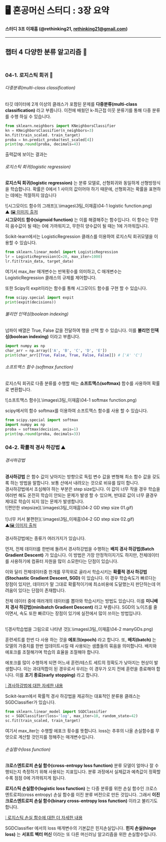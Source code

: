 # 🖥️ 혼공머신 스터디 : 3장 요약
#### 스터디 3조 이재흠 (@rethinking21, rethinking21@gmail.com)

***
## 챕터 4 다양한 분류 알고리즘 🎁<br><br>

### 04-1. 로지스틱 회귀 🐍

###### 다중분류(multi-class classification)
타깃 데이터에 2개 이상의 클래스가 포함된 문제를 **다중분류(multi-class classification)** 라고 부릅니다.
이전에 배웠던 k-최근접 이웃 분류기를 통해 다중 분류를 수행 하실 수 있습니다.
```python
from sklearn.neighbors import KNeighborsClassifier
kn = KNeighborsClassifier(n_neighbors=3)
kn.fit(train_scaled. train_target)
proba = kn.predict_proba(test_scaled[4])
print(np.round(proba, decimals=4))
```
출력값에 보이는 결과는 

###### 로지스틱 회귀(logistic regression)

**로지스틱 회귀(logistic regression)** 는 분류 모델로,  선형회귀와 동일하게 선형방정식을 학습합니다. 
확률은 0에서 1 사이의 값이어야 하기 때문에, 선형회귀는 확률을 표현하는 데에는 적절하지 않습니다

![시그모이드 함수의 그래프](.\images\3팀_이재흠\04-1 logistic function.png)<br>
▲ [🖼️ 이미지 출저][1]
<br> **시그모이드 함수(sigmoid function)** 는 이를 해결해주는 함수입니다.
이 함수는 무한히 음수값이 될 때는 0에 가까워지고, 무한히 양수값이 될 때는 1에 가까워집니다.


Scikit-learn에서는 LogisticRegression 클래스를 이용하여 로지스틱 회귀모델을 이용할 수 있습니다.
```python
from sklearn.linear_model import LogisticRegression
lr = LogisticRegression(C=20, max_iter=1000)
lr.fit(train_data, target_data)
```
여기서 max_iter 매개변수는 반복횟수를 의미하고, C 매개변수는 LogisticRegression 클래스의 규제를 제어합니다.

또한 Scipy의 expit이라는 함수를 통해 시그모이드 함수를 구현 할 수 있습니다.
```python
from scipy.special import expit
print(expit(decisions)) 
```

###### 불리언 인덱싱(boolean indexing)
넘파이 배열은 True, False 값을 전달하여 행을 선택 할 수 있습니다. 이를 **불리언 인덱싱(boolean indexing)** 이라고 부릅니다.

```python
import numpy as np
char_arr = np.array(['A', 'B', 'C', 'D', 'E'])
print(char_arr[[True, False, True, False, False]]) # ['A' 'C']
```

###### 소프트맥스 함수 (softmax function)

로지스틱 회귀로 다중 분류를 수행할 때는 **소프트맥스(softmax)** 함수를 사용하여 확률로 변환합니다.

![소프트맥스 함수](.\images\3팀_이재흠\04-1 softmax function.png)<br>

scipy에서의 함수 softmax를 이용하여 소프트맥스 함수를 사용 할 수 있습니다.

```python
from scipy.special import softmax
import numpy as np
proba = softmax(decision, axis=1)
print(np.round(proba, decimals=3))
```

### 04-2. 확률적 경사 하강법 ⛰️

###### 경사하강법
**경사하강법** 은 함수 값이 낮아지는 방향으로 독립 변수 값을 변형해 최소 함수 값을 갖도록 하는 방법을 말합니다. 보통 산에서 내려오는 것으로 비유를 많이 합니다.
<br>경사하강법에서 조심해야 하는 부분은 step size입니다. 이 값이 너무 작을 경우 학습을 여러번 해도 온전히 학습이 안되는 문제가 발생 할 수 있으며, 반대로 값이 너무 클경우 제대로 학습이 되지 않는 문제가 발생합니다.
<br>![편안한 stepsize](.\images\3팀_이재흠\04-2 GD step size 01.gif)<br>
<br>![너무 커서 불편한](.\images\3팀_이재흠\04-2 GD step size 02.gif)<br>
▲[🖼️ 이미지 출처][2]
<br><br>경사하강법에는 종류가 여러가지가 있습니다.

먼저, 전체 데이터를 한번에 돌려서 경사하강법을 수행하는 **배치 경사 하강법(Batch Gradient Descent)** 가 있습니다. 
이 방법은 가장 안정적이지기도 하지만, 전체데이터를 사용하기에 컴퓨터 자원을 많이 소모한다는 단점이 있습니다.

이와 달리 전체데이터중 한개를 무작위로 골라서 학습시키는 **확률적 경사 하강법(Stochastic Gradient Descent, SGD)** 이 있습니다. 
이 경우 학습속도가 빠르다는 장점이 있지만, 데이터가 말 그대로 확률적이기에 최소비용에 도달했는지 판단하는데 어려움이 있다는 단점이 존재합니다.

전체 데이터 중에 여러개의 데이터를 뽑아와 학습시키는 방법도 있습니다. 이를 **미니배치 경사 하강법(minibatch Gradient Descent)** 라고 부릅니다.
SGD의 노이즈를 줄이면서, 속도 또한 빠르다는 장점이 있기에 실전에서 많이 쓰이는 방법입니다.

<br>![경사학습법을 그림으로 나타낸 것](.\images\3팀_이재흠\04-2 manyGDs.png)<br>

훈련세트를 한번 다 사용 하는 것을 **에포크(epoch)** 라고 합니다. 
또, **배치(batch)** 는 모델의 가중치를 한번 업데이트시킬 때 사용되는 샘플들의 묶음을 의미합니다. 
배치와 에포크를 조절해가며 학습의 효율을 조절해야 합니다.

에포크를 많이 수행하게 되면 어느새 훈련/테스트 세트의 정확도가 낮아지는 현상이 발생합니다. 이는 과대적합이 된 경우로서 우리는 이 경우가 오지 전에 훈련을 종료해야 합니다.
이를 **조기 종료(early stopping)** 라고 합니다.

[❕ 경사하강법에 대한 자세한 내용][3]

Scikit-learn에서 확률적 경사 하강법을 제공하는 대표적인 분류용 클래스는 SGDClassifier가 있습니다.
```python
from sklearn.linear_model import SGDClassifier
sc = SGDClassifier(loss='log', max_iter=10, random_state=42)
sc.fit(train_scaled, train_target)
```
여기서 max_iter는 수행할 에포크 횟수를 뜻합니다. loss는 추후의 나올 손실함수를 무엇으로 계산할 것인지를 정해주는 매개변수입니다.

###### 손실함수(loss function)

**크로스엔트로피 손실 함수(cross-entropy loss function)** 분류 모델이 얼마나 잘 수행되는지 측정하기 위해 사용되는 지표입니다. 
분류 과정에서 실제값과 예측값이 정확할수록 점점 0에 가까워지게 됩니다.

**로지스틱 손실함수(logistic loss function)** 는 다중 분류를 위한 손실 함수인 크로스 엔트로피(cross entropy) 손실 함수를 이진 분류 버전으로 만든 것입니다.
그래서 **이진 크로스엔트로피 손실 함수(binary cross-entropy loss function)** 이라고 불리기도 합니다.

[❕ 로지스틱 손실 함수에 대한 더 자세한 내용][4]

SGDClassifier 에서의 loss 매개변수의 기본값은 힌지손실입니다. **힌지 손실(hinge loss)** 는 **서포트 벡터 머신** 이라는 또 다른 머신러닝 알고리즘을 위한 손실함수입니다.


[1]: https://velog.io/@yuns_u/Logistic-Regression
[2]: https://hackernoon.com/life-is-gradient-descent-880c60ac1be8
[3]: https://angeloyeo.github.io/2020/08/16/gradient_descent.html
[4]: https://ukb1og.tistory.com/22